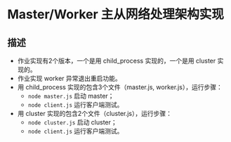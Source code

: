 # Master/Worker 主从网络处理架构实现

## 描述
- 作业实现有2个版本，一个是用 child_process 实现的，一个是用 cluster 实现的。
- 作业实现 worker 异常退出重启功能。
- 用 child_process 实现的包含3个文件（master.js, worker.js），运行步骤：
  - `node master.js` 启动 master；
  - `node client.js` 运行客户端测试。
- 用 cluster 实现的包含2个文件（cluster.js），运行步骤：
  - `node cluster.js` 启动 cluster；
  - `node client.js` 运行客户端测试。
